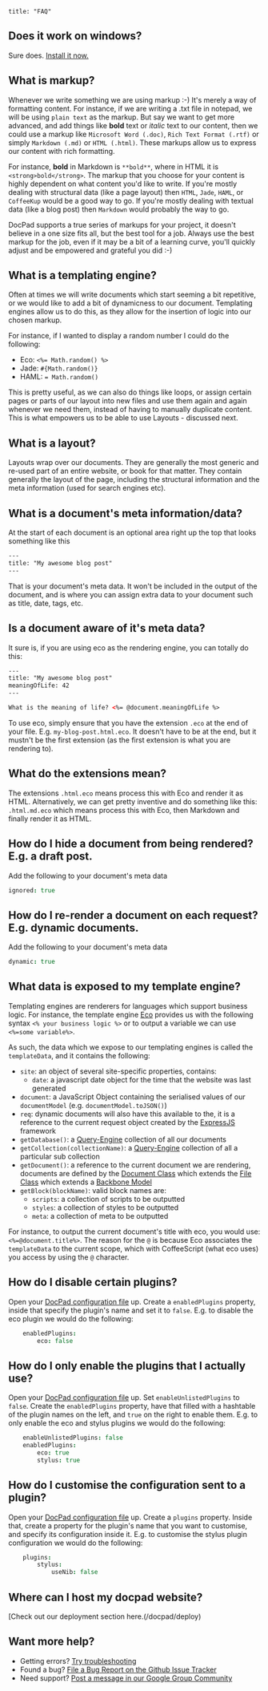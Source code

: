 ```
title: "FAQ"
```

## Does it work on windows?
Sure does. [Install it now.](/docpad/install)


## What is markup?
Whenever we write something we are using markup :-) It's merely a way of formatting content. For instance, if we are writing a .txt file in notepad, we will be using `plain text` as the markup. But say we want to get more advanced, and add things like **bold** text or _italic_ text to our content, then we could use a markup like `Microsoft Word (.doc)`, `Rich Text Format (.rtf)` or simply `Markdown (.md)` or `HTML (.html)`. These markups allow us to express our content with rich formatting.

For instance, **bold** in Markdown is `**bold**`, where in HTML it is `<strong>bold</strong>`. The markup that you choose for your content is highly dependent on what content you'd like to write. If you're mostly dealing with structural data (like a page layout) then `HTML`, `Jade`, `HAML`, or `CoffeeKup` would be a good way to go. If you're mostly dealing with textual data (like a blog post) then `Markdown` would probably the way to go.

DocPad supports a true series of markups for your project, it doesn't believe in a one size fits all, but the best tool for a job. Always use the best markup for the job, even if it may be a bit of a learning curve, you'll quickly adjust and be empowered and grateful you did :-)


## What is a templating engine?
Often at times we will write documents which start seeming a bit repetitive, or we would like to add a bit of dynamicness to our document. Templating engines allow us to do this, as they allow for the insertion of logic into our chosen markup.

For instance, if I wanted to display a random number I could do the following:

- Eco: `<%= Math.random() %>`
- Jade: `#{Math.random()}`
- HAML: `= Math.random()`

This is pretty useful, as we can also do things like loops, or assign certain pages or parts of our layout into new files and use them again and again whenever we need them, instead of having to manually duplicate content. This is what empowers us to be able to use Layouts - discussed next.


## What is a layout?
Layouts wrap over our documents. They are generally the most generic and re-used part of an entire website, or book for that matter. They contain generally the layout of the page, including the structural information and the meta information (used for search engines etc).


## What is a document's meta information/data?
At the start of each document is an optional area right up the top that looks something like this

``` html
---
title: "My awesome blog post"
---
```

That is your document's meta data. It won't be included in the output of the document, and is where you can assign extra data to your document such as title, date, tags, etc.


## Is a document aware of it's meta data?
It sure is, if you are using eco as the rendering engine, you can totally do this:

``` html
---
title: "My awesome blog post"
meaningOfLife: 42
---

What is the meaning of life? <%= @document.meaningOfLife %>
```

To use eco, simply ensure that you have the extension `.eco` at the end of your file. E.g. `my-blog-post.html.eco`. It doesn't have to be at the end, but it mustn't be the first extension (as the first extension is what you are rendering to).


## What do the extensions mean?
The extensions `.html.eco` means process this with Eco and render it as HTML. Alternatively, we can get pretty inventive and do something like this: `.html.md.eco` which means process this with Eco, then Markdown and finally render it as HTML.


## How do I hide a document from being rendered? E.g. a draft post.
Add the following to your document's meta data

``` coffee
ignored: true
```


## How do I re-render a document on each request? E.g. dynamic documents.
Add the following to your document's meta data

``` coffee
dynamic: true
```


## What data is exposed to my template engine?
Templating engines are renderers for languages which support business logic. For instance, the template engine [Eco](https://github.com/sstephenson/eco) provides us with the following syntax `<% your business logic %>` or to output a variable we can use `<%=some variable%>`.

As such, the data which we expose to our templating engines is called the `templateData`, and it contains the following:

- `site`: an object of several site-specific properties, contains:
    - `date`: a javascript date object for the time that the website was last generated
- `document`: a JavaScript Object containing the serialised values of our `documentModel` (e.g. `documentModel.toJSON()`)
- `req`: dynamic documents will also have this available to the, it is a reference to the current request object created by the [ExpressJS](http://expressjs.com/) framework
- `getDatabase()`: a [Query-Engine](https://github.com/bevry/query-engine) collection of all our documents
- `getCollection(collectionName)`: a [Query-Engine](https://github.com/bevry/query-engine) collection of all a particular sub collection
- `getDocument()`: a reference to the current document we are rendering, documents are defined by the [Document Class](https://github.com/bevry/docpad/blob/master/src/lib/models/document.coffee) which extends the [File Class](https://github.com/bevry/docpad/blob/master/src/lib/models/file.coffee) which extends a [Backbone Model](http://documentcloud.github.com/backbone/#Model)
- `getBlock(blockName)`: valid block names are:
    - `scripts`: a collection of scripts to be outputted
    - `styles`: a collection of styles to be outputted
    - `meta`: a collection of meta to be outputted

For instance, to output the current document's title with eco, you would use: `<%=@document.title%>`. The reason for the `@` is because Eco associates the `templateData` to the current scope, which with CoffeeScript (what eco uses) you access by using the `@` character.


## How do I disable certain plugins?
Open your [DocPad configuration file](/docpad/config) up. Create a `enabledPlugins` property, inside that specify the plugin's name and set it to `false`. E.g. to disable the eco plugin we would do the following:

``` coffee
	enabledPlugins:
		eco: false
```


## How do I only enable the plugins that I actually use?
Open your [DocPad configuration file](/docpad/config) up. Set `enableUnlistedPlugins` to `false`. Create the `enabledPlugins` property, have that filled with a hashtable of the plugin names on the left, and `true` on the right to enable them. E.g. to only enable the eco and stylus plugins we would do the following:

``` coffee
	enableUnlistedPlugins: false
	enabledPlugins:
		eco: true
		stylus: true
```


## How do I customise the configuration sent to a plugin?
Open your [DocPad configuration file](/docpad/config) up. Create a `plugins` property. Inside that, create a property for the plugin's name that you want to customise, and specify its configuration inside it. E.g. to customise the stylus plugin configuration we would do the following:

``` coffee
	plugins:
		stylus:
			useNib: false
```


## Where can I host my docpad website?
[Check out our deployment section here.(/docpad/deploy)




## Want more help?

- Getting errors? [Try troubleshooting](/docpad/troubleshoot)
- Found a bug? [File a Bug Report on the Github Issue Tracker](/docpad/issues)
- Need support? [Post a message in our Google Group Community](/docpad/forum)

